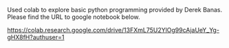Used colab to explore basic python programming provided by Derek Banas.
Please find the URL to google notebook below.

https://colab.research.google.com/drive/13FXmL75U2YlOg99cAjaUeY_Yg-gHX8fH?authuser=1
